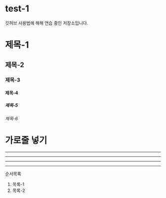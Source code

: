 # test-1

깃허브 사용법에 해해 연습 중인 저장소입니다.

# 제목-1
## 제목-2
### 제목-3
#### 제목-4
##### 제목-5
###### 제목-6

# 가로줄 넣기
---
- - -
*****
* * * 




순서목록
1. 목록-1
2. 목록-2

